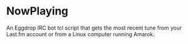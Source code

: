 NowPlaying
==========

An Eggdrop IRC bot tcl script that gets the most recent tune from your Last.fm account or from a Linux computer running Amarok.
